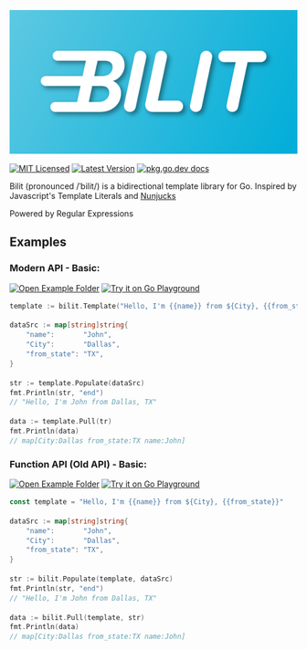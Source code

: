 ![Bilit Logo](./assets/Bilit%20(README).svg)

[![MIT Licensed][License Badge]](./LICENSE) [![Latest Version][Latest Badge]](https://github.com/fallsimply/bilit/releases/latest)
[![pkg.go.dev docs][Docs Badge]](https://pkg.go.dev/github.com/fallsimply/bilit)

Bilit (pronounced /ˈbilit/) is a bidirectional template library for Go.
Inspired by Javascript's Template Literals and [Nunjucks](https://mozilla.github.io/nunjucks/templating.html)

Powered by Regular Expressions

## Examples
### Modern API - Basic: 
[![Open Example Folder][Open Badge]](./examples/modern) [![Try it on Go Playground][Play Badge]][Modern API]
``` go
template := bilit.Template("Hello, I'm {{name}} from ${City}, {{from_state}}")

dataSrc := map[string]string{
	"name":       "John",
	"City":       "Dallas",
	"from_state": "TX",
}

str := template.Populate(dataSrc)
fmt.Println(str, "end")
// "Hello, I'm John from Dallas, TX"

data := template.Pull(tr)
fmt.Println(data)
// map[City:Dallas from_state:TX name:John]
```

### Function API (Old API) - Basic:
[![Open Example Folder][Open Badge]](./examples/modern) [![Try it on Go Playground][Play Badge]][Function API]
``` go
const template = "Hello, I'm {{name}} from ${City}, {{from_state}}"

dataSrc := map[string]string{
	"name":       "John",
	"City":       "Dallas",
	"from_state": "TX",
}

str := bilit.Populate(template, dataSrc)
fmt.Println(str, "end")
// "Hello, I'm John from Dallas, TX"

data := bilit.Pull(template, str)
fmt.Println(data)
// map[City:Dallas from_state:TX name:John]
```

[Play Badge]: https://img.shields.io/static/v1?label=Go%20Playground&message=Try%20It&color=00addc&style=for-the-badge&logo=go
[Modern API]: https://play.golang.org
[Function API]: https://play.golang.org/p/n9MtRW_RIlg
[License Badge]: https://img.shields.io/github/license/fallsimply/bilit?style=for-the-badge
[Latest Badge]: https://img.shields.io/github/v/release/fallsimply/bilit?style=for-the-badge
[Open Badge]: https://img.shields.io/static/v1?label=Open&message=Example%20Folder&color=green&style=for-the-badge
[Docs Badge]: https://img.shields.io/static/v1?label=pkg.go.dev&message=Docs&color=00addc&style=for-the-badge&logo=go